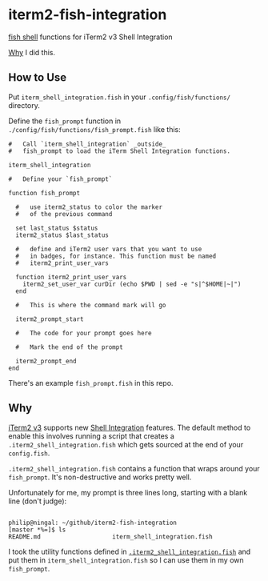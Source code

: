 # iterm2-fish-integration

[fish shell][fish] functions for iTerm2 v3 Shell Integration

[Why](#why) I did this.

## How to Use

Put `iterm_shell_integration.fish` in your `.config/fish/functions/` directory.

Define the `fish_prompt` function in  `./config/fish/functions/fish_prompt.fish`
like this:


```
#   Call `iterm_shell_integration` _outside_
#   fish_prompt to load the iTerm Shell Integration functions.

iterm_shell_integration

#   Define your `fish_prompt`

function fish_prompt

  #   use iterm2_status to color the marker
  #   of the previous command

  set last_status $status
  iterm2_status $last_status

  #   define and iTerm2 user vars that you want to use
  #   in badges, for instance. This function must be named
  #   iterm2_print_user_vars

  function iterm2_print_user_vars
    iterm2_set_user_var curDir (echo $PWD | sed -e "s|^$HOME|~|")
  end

  #   This is where the command mark will go

  iterm2_prompt_start

  #   The code for your prompt goes here

  #   Mark the end of the prompt

  iterm2_prompt_end
end
```

There's an example `fish_prompt.fish` in this repo.



## Why

[iTerm2 v3][iterm2v3] supports new [Shell Integration][shell_integration] features.
The default method to enable this involves running a script
that creates a `.iterm2_shell_integration.fish` which gets sourced
at the end of your `config.fish`.

`.iterm2_shell_integration.fish` contains a function that wraps
around your `fish_prompt`. It's non-destructive and works pretty well.

Unfortunately for me,
my prompt is three lines long, starting with a blank line (don't judge):

```

philip@ningal: ~/github/iterm2-fish-integration
[master *%=]$ ls
README.md                    iterm_shell_integration.fish
```

I took the utility functions defined in
[`.iterm2_shell_integration.fish`][iterm_fish_fns]
and put them in `iterm_shell_integration.fish`
so I can use them in my own `fish_prompt`.


[fish]: https://fishshell.com/
[iterm2v3]: https://www.iterm2.com/version3.html
[shell_integration]: https://www.iterm2.com/shell_integration.html
[iterm_fish_fns]: https://iterm2.com/misc/fish_startup.in



